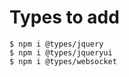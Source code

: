 # Types to add

    $ npm i @types/jquery
    $ npm i @types/jqueryui
    $ npm i @types/websocket


